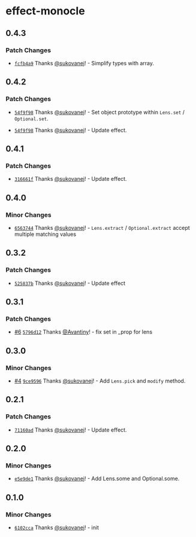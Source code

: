 # effect-monocle

## 0.4.3

### Patch Changes

- [`fcfb4a9`](https://github.com/sukovanej/effect-monocle/commit/fcfb4a966cebbc62ce51a9b9f582bc96eea62fec) Thanks [@sukovanej](https://github.com/sukovanej)! - Simplify types with array.

## 0.4.2

### Patch Changes

- [`54f9f98`](https://github.com/sukovanej/effect-monocle/commit/54f9f981ec39af6be4d5772593a9b9d4468284aa) Thanks [@sukovanej](https://github.com/sukovanej)! - Set object prototype within `Lens.set` / `Optional.set`.

- [`54f9f98`](https://github.com/sukovanej/effect-monocle/commit/54f9f981ec39af6be4d5772593a9b9d4468284aa) Thanks [@sukovanej](https://github.com/sukovanej)! - Update effect.

## 0.4.1

### Patch Changes

- [`316661f`](https://github.com/sukovanej/effect-monocle/commit/316661fe8832ce1f668a23de4ba6a596bb0f9963) Thanks [@sukovanej](https://github.com/sukovanej)! - Update effect.

## 0.4.0

### Minor Changes

- [`6563744`](https://github.com/sukovanej/effect-monocle/commit/6563744a7c2c556b457a862437746577651c2379) Thanks [@sukovanej](https://github.com/sukovanej)! - `Lens.extract` / `Optional.extract` accept multiple matching values

## 0.3.2

### Patch Changes

- [`525837b`](https://github.com/sukovanej/effect-monocle/commit/525837bc258728633418de4b646f2eb5d5be90ed) Thanks [@sukovanej](https://github.com/sukovanej)! - Update effect

## 0.3.1

### Patch Changes

- [#6](https://github.com/sukovanej/effect-monocle/pull/6) [`5796d12`](https://github.com/sukovanej/effect-monocle/commit/5796d1288156093f2eba7da20f04e857f778cc75) Thanks [@Avantiny](https://github.com/Avantiny)! - fix set in \_prop for lens

## 0.3.0

### Minor Changes

- [#4](https://github.com/sukovanej/effect-monocle/pull/4) [`9ce9596`](https://github.com/sukovanej/effect-monocle/commit/9ce95962cf1a919c5e5656bf3e4f51d129eff19c) Thanks [@sukovanej](https://github.com/sukovanej)! - Add `Lens.pick` and `modify` method.

## 0.2.1

### Patch Changes

- [`71160ad`](https://github.com/sukovanej/effect-monocle/commit/71160ad6c9135270665a3e7ae8b201d16968179b) Thanks [@sukovanej](https://github.com/sukovanej)! - Update effect.

## 0.2.0

### Minor Changes

- [`e5e9de1`](https://github.com/sukovanej/effect-monocle/commit/e5e9de1b07b7810844452c5f77a8b259b070ff63) Thanks [@sukovanej](https://github.com/sukovanej)! - Add Lens.some and Optional.some.

## 0.1.0

### Minor Changes

- [`6102cca`](https://github.com/sukovanej/effect-monocle/commit/6102ccab5b09b68cea9c1de6fc471179d843c058) Thanks [@sukovanej](https://github.com/sukovanej)! - init
